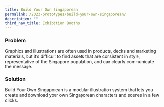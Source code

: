 ```yaml
---
title: Build Your Own Singaporean
permalink: /2023-prototypes/build-your-own-singaporean/
description: ""
third_nav_title: Exhibition Booths
---
```


### Problem
Graphics and illustrations are often used in products, decks and marketing materials, but it’s difficult to find assets that are consistent in style, representative of the Singapore population, and can clearly communicate the message.

### Solution
Build Your Own Singaporean is a modular illustration system that lets you create and download your own Singaporean characters and scenes in a few clicks.